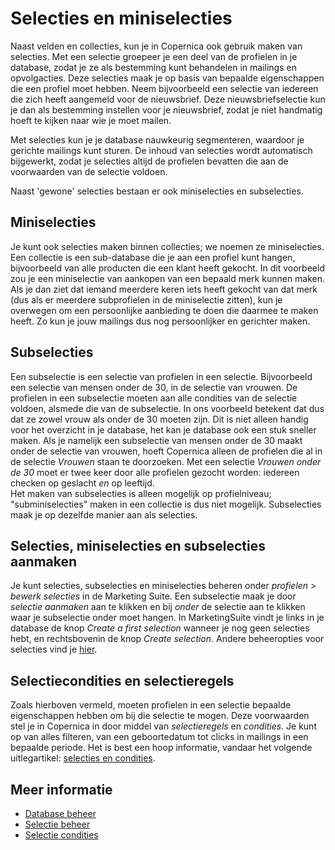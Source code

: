 # Selecties en miniselecties

Naast velden en collecties, kun je in Copernica ook gebruik maken van 
selecties. Met een selectie groepeer je een deel van de profielen in je 
database, zodat je ze als bestemming kunt behandelen in mailings en 
opvolgacties. Deze selecties maak je op basis van bepaalde eigenschappen 
die een profiel moet hebben. Neem bijvoorbeeld een selectie van iedereen 
die zich heeft aangemeld voor de nieuwsbrief. Deze nieuwsbriefselectie 
kun je dan als bestemming instellen voor je nieuwsbrief, zodat je niet 
handmatig hoeft te kijken naar wie je moet mailen. 

Met selecties kun je je database nauwkeurig segmenteren, waardoor je 
gerichte mailings kunt sturen. De inhoud van selecties wordt automatisch 
bijgewerkt, zodat je selecties altijd de profielen bevatten die aan de 
voorwaarden van de selectie voldoen. 

Naast 'gewone' selecties bestaan er ook miniselecties en subselecties. 


## Miniselecties

Je kunt ook selecties maken binnen collecties; we noemen ze miniselecties. 
Een collectie is een sub-database die je aan een profiel kunt hangen, 
bijvoorbeeld van alle producten die een klant heeft gekocht. In dit 
voorbeeld zou je een miniselectie van aankopen van een bepaald merk 
kunnen maken. Als je dan ziet dat iemand meerdere keren iets heeft 
gekocht van dat merk (dus als er meerdere subprofielen in de 
miniselectie zitten), kun je overwegen om een persoonlijke aanbieding te 
doen die daarmee te maken heeft. Zo kun je jouw mailings dus nog 
persoonlijker en gerichter maken. 


## Subselecties

Een subselectie is een selectie van profielen in een selectie. 
Bijvoorbeeld een selectie van mensen onder de 30, in de selectie van 
vrouwen. De profielen in een subselectie moeten aan alle condities van 
de selectie voldoen, alsmede die van de subselectie. In ons voorbeeld 
betekent dat dus dat ze zowel vrouw als onder de 30 moeten zijn. Dit is 
niet alleen handig voor het overzicht in je database, het kan je 
database ook een stuk sneller maken. Als je namelijk een subselectie van 
mensen onder de 30 maakt onder de selectie van vrouwen, hoeft Copernica 
alleen de profielen die al in de selectie *Vrouwen* staan te doorzoeken. 
Met een selectie *Vrouwen onder de 30* moet er twee keer door alle 
profielen gezocht worden: iedereen checken op geslacht *en* op leeftijd.  
Het maken van subselecties is alleen mogelijk op profielniveau; 
"subminiselecties" maken in een collectie is dus niet mogelijk. 
Subselecties maak je op dezelfde manier aan als selecties.


## Selecties, miniselecties en subselecties aanmaken

Je kunt selecties, subselecties en miniselecties beheren onder 
*profielen* > *bewerk selecties* in de Marketing Suite. Een subselectie 
maak je door *selectie aanmaken* aan te klikken en bij *onder* de 
selectie aan te klikken waar je subselectie onder moet hangen. 
In MarketingSuite vindt je links in je database de knop 
*Create a first selection* wanneer je nog geen selecties hebt, en 
rechtsbovenin de knop *Create selection*. Andere beheeropties voor 
selecties vind je [hier](selections-settings).


## Selectiecondities en selectieregels

Zoals hierboven vermeld, moeten profielen in een selectie bepaalde eigenschappen 
hebben om bij die selectie te mogen. Deze voorwaarden stel je in Copernica 
in door middel van *selectieregels* en *condities*. Je kunt op van alles 
filteren, van een geboortedatum tot clicks in mailings in een bepaalde periode. 
Het is best een hoop informatie, vandaar het volgende uitlegartikel: 
[selecties en condities](selections-conditions).


## Meer informatie

* [Database beheer](./database-introduction)
* [Selectie beheer](./selections-settings)
* [Selectie condities](./selections-conditions)
